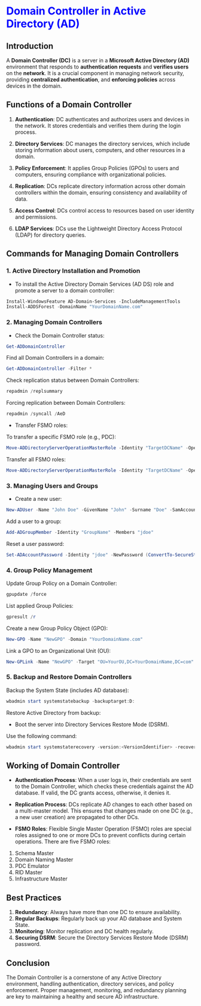 # <span style="color:blue">Domain Controller in Active Directory (AD)</span>

## Introduction

A **Domain Controller (DC)** is a server in a **Microsoft Active Directory (AD)** environment that responds to **authentication requests** and **verifies users** on the **network**. It is a crucial component in managing network security, providing **centralized authentication**, and **enforcing policies** across devices in the domain.

## Functions of a Domain Controller

1. **Authentication**: DC authenticates and authorizes users and devices in the network. It stores credentials and verifies them during the login process.

2. **Directory Services**: DC manages the directory services, which include storing information about users, computers, and other resources in a domain.

3. **Policy Enforcement**: It applies Group Policies (GPOs) to users and computers, ensuring compliance with organizational policies.

4. **Replication**: DCs replicate directory information across other domain controllers within the domain, ensuring consistency and availability of data.

5. **Access Control**: DCs control access to resources based on user identity and permissions.

6. **LDAP Services**: DCs use the Lightweight Directory Access Protocol (LDAP) for directory queries.

## Commands for Managing Domain Controllers

### 1. **Active Directory Installation and Promotion**

- To install the Active Directory Domain Services (AD DS) role and promote a server to a domain controller:

```powershell
Install-WindowsFeature AD-Domain-Services -IncludeManagementTools
Install-ADDSForest -DomainName "YourDomainName.com"
```

### 2. **Managing Domain Controllers**

- Check the Domain Controller status:

```powershell
Get-ADDomainController
```

Find all Domain Controllers in a domain:

```powershell
Get-ADDomainController -Filter *
```

Check replication status between Domain Controllers:

```powershell
repadmin /replsummary
```

Forcing replication between Domain Controllers:

```powershell
repadmin /syncall /AeD
```

- Transfer FSMO roles:

To transfer a specific FSMO role (e.g., PDC):

```powershell
Move-ADDirectoryServerOperationMasterRole -Identity "TargetDCName" -OperationMasterRole PDCEmulator
```

Transfer all FSMO roles:

```powershell
Move-ADDirectoryServerOperationMasterRole -Identity "TargetDCName" -OperationMasterRole SchemaMaster, DomainNamingMaster, PDCEmulator, RIDMaster, InfrastructureMaster
```

### 3. Managing Users and Groups

- Create a new user:

```powershell
New-ADUser -Name "John Doe" -GivenName "John" -Surname "Doe" -SamAccountName "jdoe" -UserPrincipalName "jdoe@YourDomainName.com" -Path "CN=Users,DC=YourDomainName,DC=com" -AccountPassword (ConvertTo-SecureString "P@ssw0rd" -AsPlainText -Force) -Enabled $true
```

Add a user to a group:

```powershell
Add-ADGroupMember -Identity "GroupName" -Members "jdoe"
```

Reset a user password:

```powershell
Set-ADAccountPassword -Identity "jdoe" -NewPassword (ConvertTo-SecureString "NewP@ssw0rd" -AsPlainText -Force)
```

### 4. **Group Policy Management**

Update Group Policy on a Domain Controller:

```powershell
gpupdate /force
```

List applied Group Policies:

```powershell
gpresult /r
```

Create a new Group Policy Object (GPO):

```powershell
New-GPO -Name "NewGPO" -Domain "YourDomainName.com"
```

Link a GPO to an Organizational Unit (OU):

```powershell
New-GPLink -Name "NewGPO" -Target "OU=YourOU,DC=YourDomainName,DC=com"
```

### 5. **Backup and Restore Domain Controllers**

Backup the System State (includes AD database):

```powershell
wbadmin start systemstatebackup -backuptarget:D:
```

Restore Active Directory from backup:

- Boot the server into Directory Services Restore Mode (DSRM).

Use the following command:

```powershell
wbadmin start systemstaterecovery -version:<VersionIdentifier> -recoveryTarget:C:
```

## Working of Domain Controller

- **Authentication Process**: When a user logs in, their credentials are sent to the Domain Controller, which checks these credentials against the AD database. If valid, the DC grants access, otherwise, it denies it.

- **Replication Process**: DCs replicate AD changes to each other based on a multi-master model. This ensures that changes made on one DC (e.g., a new user creation) are propagated to other DCs.

- **FSMO Roles**: Flexible Single Master Operation (FSMO) roles are special roles assigned to one or more DCs to prevent conflicts during certain operations. There are five FSMO roles:

1. Schema Master
2. Domain Naming Master
3. PDC Emulator
4. RID Master
5. Infrastructure Master

## Best Practices

1.  **Redundancy**: Always have more than one DC to ensure availability.
2.  **Regular Backups**: Regularly back up your AD database and System State.
3.  **Monitoring**: Monitor replication and DC health regularly.
4.  **Securing DSRM**: Secure the Directory Services Restore Mode (DSRM) password.

## Conclusion

The Domain Controller is a cornerstone of any Active Directory environment, handling authentication, directory services, and policy enforcement. Proper management, monitoring, and redundancy planning are key to maintaining a healthy and secure AD infrastructure.

